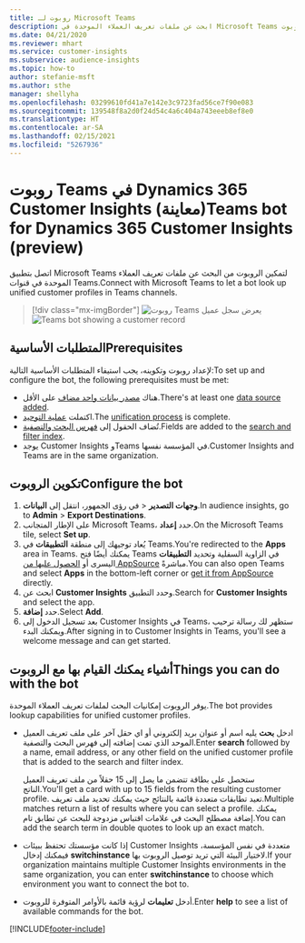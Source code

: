 ```yaml
---
title: روبوت لـ Microsoft Teams
description: ابحث عن ملفات تعريف العملاء الموحدة في Microsoft Teams بمساعدة الروبوت.
ms.date: 04/21/2020
ms.reviewer: mhart
ms.service: customer-insights
ms.subservice: audience-insights
ms.topic: how-to
author: stefanie-msft
ms.author: sthe
manager: shellyha
ms.openlocfilehash: 03299610fd41a7e142e3c9723fad56ce7f90e083
ms.sourcegitcommit: 139548f8a2d0f24d54c4a6c404a743eeeb8ef8e0
ms.translationtype: HT
ms.contentlocale: ar-SA
ms.lasthandoff: 02/15/2021
ms.locfileid: "5267936"
---
```

# <a name="teams-bot-for-dynamics-365-customer-insights-preview"></a><span data-ttu-id="b08cf-103">روبوت Teams في Dynamics 365 Customer Insights (معاينة)</span><span class="sxs-lookup"><span data-stu-id="b08cf-103">Teams bot for Dynamics 365 Customer Insights (preview)</span></span>

<span data-ttu-id="b08cf-104">اتصل بتطبيق Microsoft Teams لتمكين الروبوت من البحث عن ملفات تعريف العملاء الموحدة في قنوات Teams.</span><span class="sxs-lookup"><span data-stu-id="b08cf-104">Connect with Microsoft Teams to let a bot look up unified customer profiles in Teams channels.</span></span>

> [!div class="mx-imgBorder"]
> <span data-ttu-id="b08cf-105">![روبوت Teams يعرض سجل عميل](media/teams-bot.png "روبوت Teams يعرض سجل عميل")</span><span class="sxs-lookup"><span data-stu-id="b08cf-105">![Teams bot showing a customer record](media/teams-bot.png "Teams bot showing a customer record")</span></span>

## <a name="prerequisites"></a><span data-ttu-id="b08cf-106">المتطلبات الأساسية</span><span class="sxs-lookup"><span data-stu-id="b08cf-106">Prerequisites</span></span>

<span data-ttu-id="b08cf-107">لإعداد روبوت وتكوينه، يجب استيفاء المتطلبات الأساسية التالية:</span><span class="sxs-lookup"><span data-stu-id="b08cf-107">To set up and configure the bot, the following prerequisites must be met:</span></span>

- <span data-ttu-id="b08cf-108">هناك [مصدر بيانات واحد مضاف](data-sources.md) على الأقل.</span><span class="sxs-lookup"><span data-stu-id="b08cf-108">There's at least one [data source added](data-sources.md).</span></span>
- <span data-ttu-id="b08cf-109">اكتملت [عملية التوحيد](data-unification.md).</span><span class="sxs-lookup"><span data-stu-id="b08cf-109">The [unification process](data-unification.md) is complete.</span></span>
- <span data-ttu-id="b08cf-110">تُضاف الحقول إلى [فهرس البحث والتصفية](search-filter-index.md).</span><span class="sxs-lookup"><span data-stu-id="b08cf-110">Fields are added to the [search and filter index](search-filter-index.md).</span></span>
- <span data-ttu-id="b08cf-111">يوجد Customer Insights وTeams في المؤسسة نفسها.</span><span class="sxs-lookup"><span data-stu-id="b08cf-111">Customer Insights and Teams are in the same organization.</span></span>

## <a name="configure-the-bot"></a><span data-ttu-id="b08cf-112">تكوين الروبوت</span><span class="sxs-lookup"><span data-stu-id="b08cf-112">Configure the bot</span></span>

1. <span data-ttu-id="b08cf-113">في رؤى الجمهور، انتقل إلى **البيانات‏‎** > **وجهات التصدير‬**.</span><span class="sxs-lookup"><span data-stu-id="b08cf-113">In audience insights, go to **Admin** > **Export Destinations**.</span></span>
1. <span data-ttu-id="b08cf-114">على الإطار المتجانب Microsoft Teams، حدد **إعداد**.</span><span class="sxs-lookup"><span data-stu-id="b08cf-114">On the Microsoft Teams tile, select **Set up**.</span></span>
1. <span data-ttu-id="b08cf-115">يُعاد توجيهك إلى منطقة **التطبيقات** في Teams.</span><span class="sxs-lookup"><span data-stu-id="b08cf-115">You're redirected to the **Apps** area in Teams.</span></span> <span data-ttu-id="b08cf-116">يمكنك أيضًا فتح Teams وتحديد **التطبيقات‏‎** في الزاوية السفلية اليسرى أو [الحصول عليها من AppSource](https://go.microsoft.com/fwlink/?linkid=2124104) مباشرةً.</span><span class="sxs-lookup"><span data-stu-id="b08cf-116">You can also open Teams and select **Apps** in the bottom-left corner or [get it from AppSource](https://go.microsoft.com/fwlink/?linkid=2124104) directly.</span></span>
1. <span data-ttu-id="b08cf-117">ابحث عن **Customer Insights** وحدد التطبيق.</span><span class="sxs-lookup"><span data-stu-id="b08cf-117">Search for **Customer Insights** and select the app.</span></span>
1. <span data-ttu-id="b08cf-118">حدد **إضافة**.</span><span class="sxs-lookup"><span data-stu-id="b08cf-118">Select **Add**.</span></span>
1. <span data-ttu-id="b08cf-119">بعد تسجيل الدخول إلى Customer Insights في Teams، ستظهر لك رسالة ترحيب ويمكنك البدء.</span><span class="sxs-lookup"><span data-stu-id="b08cf-119">After signing in to Customer Insights in Teams, you'll see a welcome message and can get started.</span></span>

## <a name="things-you-can-do-with-the-bot"></a><span data-ttu-id="b08cf-120">أشياء يمكنك القيام بها مع الروبوت</span><span class="sxs-lookup"><span data-stu-id="b08cf-120">Things you can do with the bot</span></span>

<span data-ttu-id="b08cf-121">يوفر الروبوت إمكانيات البحث لملفات تعريف العملاء الموحدة.</span><span class="sxs-lookup"><span data-stu-id="b08cf-121">The bot provides lookup capabilities for unified customer profiles.</span></span>

- <span data-ttu-id="b08cf-122">ادخل **بحث** يليه اسم أو عنوان بريد إلكتروني أو اي حقل آخر على ملف تعريف العميل الموحد الذي تمت إضافته إلى فهرس البحث والتصفية.</span><span class="sxs-lookup"><span data-stu-id="b08cf-122">Enter **search** followed by a name, email address, or any other field on the unified customer profile that is added to the search and filter index.</span></span>

  <span data-ttu-id="b08cf-123">ستحصل على بطاقة تتضمن ما يصل إلى 15 حقلاً من ملف تعريف العميل الناتج.</span><span class="sxs-lookup"><span data-stu-id="b08cf-123">You'll get a card with up to 15 fields from the resulting customer profile.</span></span> <span data-ttu-id="b08cf-124">تعيد تطابقات متعددة‬ قائمة بالنتائج حيث يمكنك تحديد ملف تعريف.</span><span class="sxs-lookup"><span data-stu-id="b08cf-124">Multiple matches return a list of results where you can select a profile.</span></span> <span data-ttu-id="b08cf-125">يمكنك إضافة مصطلح البحث في علامات اقتباس مزدوجة للبحث عن تطابق تام.</span><span class="sxs-lookup"><span data-stu-id="b08cf-125">You can add the search term in double quotes to look up an exact match.</span></span>

- <span data-ttu-id="b08cf-126">إذا كانت مؤسستك تحتفظ ببيئات Customer Insights متعددة في نفس المؤسسة، فيمكنك إدخال **switchinstance** لاختيار البيئة التي تريد توصيل الروبوت بها.</span><span class="sxs-lookup"><span data-stu-id="b08cf-126">If your organization maintains multiple Customer Insights environments in the same organization, you can enter **switchinstance** to choose which environment you want to connect the bot to.</span></span>

- <span data-ttu-id="b08cf-127">أدخل **تعليمات** لرؤية قائمة بالأوامر المتوفرة للروبوت.</span><span class="sxs-lookup"><span data-stu-id="b08cf-127">Enter **help** to see a list of available commands for the bot.</span></span>  


[!INCLUDE[footer-include](../includes/footer-banner.md)]